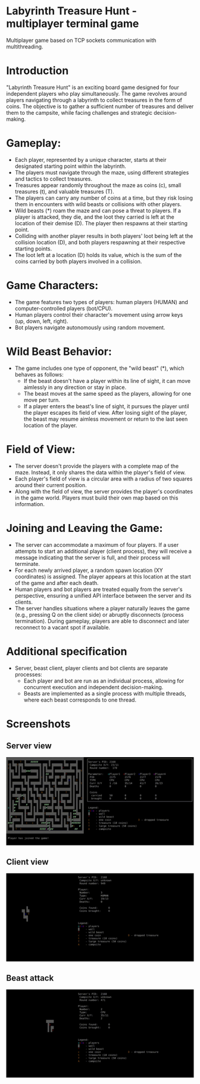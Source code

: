 # Labyrinth Treasure Hunt - multiplayer terminal game
Multiplayer game based on TCP sockets communication with multithreading.

# Introduction
"Labyrinth Treasure Hunt" is an exciting board game designed for four independent players who play simultaneously. The game revolves around players navigating through a labyrinth to collect treasures in the form of coins. The objective is to gather a sufficient number of treasures and deliver them to the campsite, while facing challenges and strategic decision-making.

# Gameplay:
* Each player, represented by a unique character, starts at their designated starting point within the labyrinth.
* The players must navigate through the maze, using different strategies and tactics to collect treasures.
* Treasures appear randomly throughout the maze as coins (c), small treasures (t), and valuable treasures (T).
* The players can carry any number of coins at a time, but they risk losing them in encounters with wild beasts or collisions with other players.
* Wild beasts (*) roam the maze and can pose a threat to players. If a player is attacked, they die, and the loot they carried is left at the location of their demise (D). The player then respawns at their starting point.
* Colliding with another player results in both players' loot being left at the collision location (D), and both players respawning at their respective starting points.
* The loot left at a location (D) holds its value, which is the sum of the coins carried by both players involved in a collision.

# Game Characters:
* The game features two types of players: human players (HUMAN) and computer-controlled players (bot/CPU).
* Human players control their character's movement using arrow keys (up, down, left, right).
* Bot players navigate autonomously using random movement.

# Wild Beast Behavior:
* The game includes one type of opponent, the "wild beast" (*), which behaves as follows:
  * If the beast doesn't have a player within its line of sight, it can move aimlessly in any direction or stay in place.
  * The beast moves at the same speed as the players, allowing for one move per turn.
  * If a player enters the beast's line of sight, it pursues the player until the player escapes its field of view. After losing sight of the player, the beast may resume aimless movement or return to the last seen location of the player.

# Field of View:
* The server doesn't provide the players with a complete map of the maze. Instead, it only shares the data within the player's field of view.
* Each player's field of view is a circular area with a radius of two squares around their current position.
* Along with the field of view, the server provides the player's coordinates in the game world. Players must build their own map based on this information.

# Joining and Leaving the Game:
* The server can accommodate a maximum of four players. If a user attempts to start an additional player (client process), they will receive a message indicating that the server is full, and their process will terminate.
* For each newly arrived player, a random spawn location (XY coordinates) is assigned. The player appears at this location at the start of the game and after each death.
* Human players and bot players are treated equally from the server's perspective, ensuring a unified API interface between the server and its clients.
* The server handles situations where a player naturally leaves the game (e.g., pressing Q on the client side) or abruptly disconnects (process termination). During gameplay, players are able to disconnect and later reconnect to a vacant spot if available.

# Additional specification
* Server, beast client, player clients and bot clients are separate processes:
  * Each player and bot are run as an individual process, allowing for concurrent execution and independent decision-making.
  * Beasts are implemented as a single process with multiple threads, where each beast corresponds to one thread.

# Screenshots

## Server view
![](https://github.com/dabkowski/Multiplayer-terminal-game/blob/main/assets/server_view.gif)

## Client view
![](https://github.com/dabkowski/Multiplayer-terminal-game/blob/main/assets/client_view.gif)

## Beast attack
![](https://github.com/dabkowski/Multiplayer-terminal-game/blob/main/assets/beast_attack.gif)

